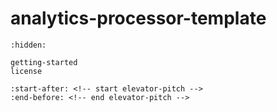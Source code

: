 # analytics-processor-template 

```{toctree}
:hidden:

getting-started
license
```

```{include} ../../README.md
:start-after: <!-- start elevator-pitch -->
:end-before: <!-- end elevator-pitch -->
```
